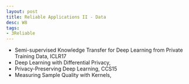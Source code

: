 ```yaml
---
layout: post
title: Reliable Applications II - Data
desc: W8
tags:
- 3Reliable
---
```


* Semi-supervised Knowledge Transfer for Deep Learning from Private
Training Data, ICLR17
* Deep Learning with Differential Privacy,
* Privacy-Preserving Deep Learning, CCS15
* Measuring Sample Quality with Kernels,
